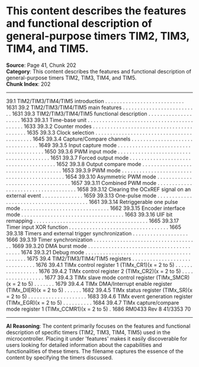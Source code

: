 # This content describes the features and functional description of general-purpose timers TIM2, TIM3, TIM4, and TIM5.

**Source**: Page 41, Chunk 202  
**Category**: This content describes the features and functional description of general-purpose timers TIM2, TIM3, TIM4, and TIM5.  
**Chunk Index**: 202

---

39.1 TIM2/TIM3/TIM4/TIM5 introduction . . . . . . . . . . . . . . . . . . . . . . . . . . . 1631
39.2 TIM2/TIM3/TIM4/TIM5 main features . . . . . . . . . . . . . . . . . . . . . . . . . . 1631
39.3 TIM2/TIM3/TIM4/TIM5 functional description . . . . . . . . . . . . . . . . . . . . 1633
39.3.1 Time-base unit . . . . . . . . . . . . . . . . . . . . . . . . . . . . . . . . . . . . . . . . . . 1633
39.3.2 Counter modes . . . . . . . . . . . . . . . . . . . . . . . . . . . . . . . . . . . . . . . . . 1635
39.3.3 Clock selection . . . . . . . . . . . . . . . . . . . . . . . . . . . . . . . . . . . . . . . . . . 1645
39.3.4 Capture/Compare channels . . . . . . . . . . . . . . . . . . . . . . . . . . . . . . . . 1649
39.3.5 Input capture mode . . . . . . . . . . . . . . . . . . . . . . . . . . . . . . . . . . . . . . 1650
39.3.6 PWM input mode . . . . . . . . . . . . . . . . . . . . . . . . . . . . . . . . . . . . . . . . 1651
39.3.7 Forced output mode . . . . . . . . . . . . . . . . . . . . . . . . . . . . . . . . . . . . . . 1652
39.3.8 Output compare mode . . . . . . . . . . . . . . . . . . . . . . . . . . . . . . . . . . . . 1653
39.3.9 PWM mode . . . . . . . . . . . . . . . . . . . . . . . . . . . . . . . . . . . . . . . . . . . . 1654
39.3.10 Asymmetric PWM mode . . . . . . . . . . . . . . . . . . . . . . . . . . . . . . . . . . 1657
39.3.11 Combined PWM mode . . . . . . . . . . . . . . . . . . . . . . . . . . . . . . . . . . . . 1658
39.3.12 Clearing the OCxREF signal on an external event . . . . . . . . . . . . . . 1659
39.3.13 One-pulse mode . . . . . . . . . . . . . . . . . . . . . . . . . . . . . . . . . . . . . . . . 1661
39.3.14 Retriggerable one pulse mode . . . . . . . . . . . . . . . . . . . . . . . . . . . . . . 1662
39.3.15 Encoder interface mode . . . . . . . . . . . . . . . . . . . . . . . . . . . . . . . . . . . 1663
39.3.16 UIF bit remapping . . . . . . . . . . . . . . . . . . . . . . . . . . . . . . . . . . . . . . . 1665
39.3.17 Timer input XOR function . . . . . . . . . . . . . . . . . . . . . . . . . . . . . . . . . . 1665
39.3.18 Timers and external trigger synchronization . . . . . . . . . . . . . . . . . . . 1666
39.3.19 Timer synchronization . . . . . . . . . . . . . . . . . . . . . . . . . . . . . . . . . . . . 1669
39.3.20 DMA burst mode . . . . . . . . . . . . . . . . . . . . . . . . . . . . . . . . . . . . . . . . 1674
39.3.21 Debug mode . . . . . . . . . . . . . . . . . . . . . . . . . . . . . . . . . . . . . . . . . . . 1675
39.4 TIM2/TIM3/TIM4/TIM5 registers . . . . . . . . . . . . . . . . . . . . . . . . . . . . . . 1676
39.4.1 TIMx control register 1 (TIMx_CR1)(x = 2 to 5) . . . . . . . . . . . . . . . . . 1676
39.4.2 TIMx control register 2 (TIMx_CR2)(x = 2 to 5) . . . . . . . . . . . . . . . . . 1677
39.4.3 TIMx slave mode control register (TIMx_SMCR)(x = 2 to 5) . . . . . . . 1679
39.4.4 TIMx DMA/Interrupt enable register (TIMx_DIER)(x = 2 to 5) . . . . . . 1682
39.4.5 TIMx status register (TIMx_SR)(x = 2 to 5) . . . . . . . . . . . . . . . . . . . . 1683
39.4.6 TIMx event generation register (TIMx_EGR)(x = 2 to 5) . . . . . . . . . . 1684
39.4.7 TIMx capture/compare mode register 1 (TIMx_CCMR1)(x = 2 to 5) . 1686
RM0433 Rev 8 41/3353
70

---

**AI Reasoning**: The content primarily focuses on the features and functional description of specific timers (TIM2, TIM3, TIM4, TIM5) used in the microcontroller. Placing it under 'features' makes it easily discoverable for users looking for detailed information about the capabilities and functionalities of these timers. The filename captures the essence of the content by specifying the timers discussed.
